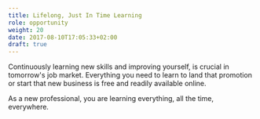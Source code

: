 ```yaml
---
title: Lifelong, Just In Time Learning
role: opportunity
weight: 20
date: 2017-08-10T17:05:33+02:00
draft: true
---
```

Continuously learning new skills and improving yourself, is crucial in 
tomorrow's job market. Everything you need to learn to land that promotion 
or start that new business is free and readily available online. 

As a new professional, you are learning everything, all the time, everywhere.

